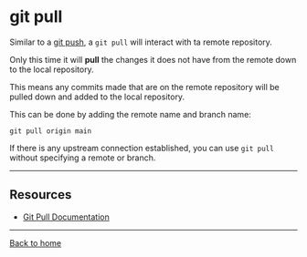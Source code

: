 # git pull
Similar to a [git push](./PUSH.md), a `git pull` will interact with ta remote repository.

Only this time it will **pull** the changes it does not have from the remote down to the local repository.

This means any commits made that are on the remote repository will be pulled down and added to the local repository.

This can be done by adding the remote name and branch name:
```
git pull origin main
```
If there is any upstream connection established, you can use `git pull` without specifying a remote or branch.

---

## Resources
- [Git Pull Documentation](https://git-scm.com/docs/git-pull)

---

[Back to home](../README.md)

